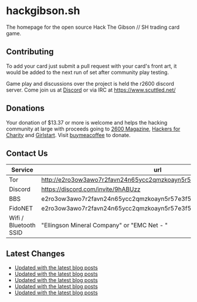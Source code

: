 # hackgibson.sh
The homepage for the open source Hack The Gibson // SH trading card game.


## Contributing

To add your card just submit a pull request with your card's front art, it would be added to the next run of set after community play testing.

Game play and discussions over the project is held the r2600 discord server. Come join us at [Discord](https://discord.com/invite/9hABUzz) or via IRC at https://www.scuttled.net/


## Donations

Your donation of $13.37 or more is welcome and helps the hacking community at large with proceeds going to [2600 Magazine](https://2600.com/), [Hackers for Charity](https://hackersforcharity.org) and [Girlstart](https://girlstart.org).  Visit [buymeacoffee](https://www.buymeacoffee.com/hackgibson.sh) to donate.


## Contact Us

Service | url
-|-
Tor | http://e2ro3ow3awo7r2favn24n65ycc2qmzkoayn5r57e3f56nvjwdcgg32ad.onion
Discord | https://discord.com/invite/9hABUzz
BBS | e2ro3ow3awo7r2favn24n65ycc2qmzkoayn5r57e3f56nvjwdcgg32ad.onion:23
FidoNET | e2ro3ow3awo7r2favn24n65ycc2qmzkoayn5r57e3f56nvjwdcgg32ad.onion:24554
Wifi / Bluetooth SSID | "Ellingson Mineral Company" or "EMC Net - <fidonet address>"

## Latest Changes
<!-- BLOG-POST-LIST:START -->
- [Updated with the latest blog posts](https://github.com/DFW2600/hackgibson.sh/commit/47972a52a496450045848ebdad7068c8f8d40af3)
- [Updated with the latest blog posts](https://github.com/DFW2600/hackgibson.sh/commit/669bfcb49ee19845b5b785c821a97c1fcbff4184)
- [Updated with the latest blog posts](https://github.com/DFW2600/hackgibson.sh/commit/664dc2458735f8311a1f9054eb444a3c6a2db25d)
- [Updated with the latest blog posts](https://github.com/DFW2600/hackgibson.sh/commit/5bd8cd20a4dbccccce12a9ca3932c2ee6ce7ae40)
- [Updated with the latest blog posts](https://github.com/DFW2600/hackgibson.sh/commit/f5dcfc1496310b7f5e25262ac4dca1513730f5d3)
<!-- BLOG-POST-LIST:END -->
